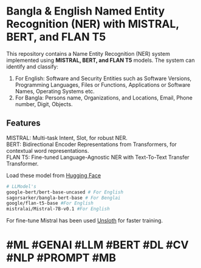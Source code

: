 # Bangla & English Named Entity Recognition (NER) with MISTRAL, BERT, and FLAN T5

This repository contains a Name Entity Recognition (NER) system implemented using <b>MISTRAL, BERT, and FLAN T5</b> models. The system can identify and classify:
1. For English: Software and Security Entities such as Software Versions, Programming Languages, Files or Functions, Applications or Software Names, Operating Systems etc.
2. For Bangla:  Persons name, Organizations, and Locations, Email, Phone number, Digit, Objects.

<h2>Features</h2>
MISTRAL: Multi-task Intent, Slot, for robust NER.<br>
BERT: Bidirectional Encoder Representations from Transformers, for contextual word representations.<br>
FLAN T5: Fine-tuned Language-Agnostic NER with Text-To-Text Transfer Transformer.<br>

Load these model from  <a href="https://huggingface.co/models">Hugging Face</a>
```bash
# LLModel's
google-bert/bert-base-uncased # For English
sagorsarker/bangla-bert-base # For Benglai
google/flan-t5-base #For English
mistralai/Mistral-7B-v0.1 #For English
```
For fine-tune Mistral has been used <a href="https://github.com/unslothai/unsloth">Unsloth</a> for faster training.

# #ML #GENAI #LLM #BERT #DL #CV #NLP #PROMPT #MB
